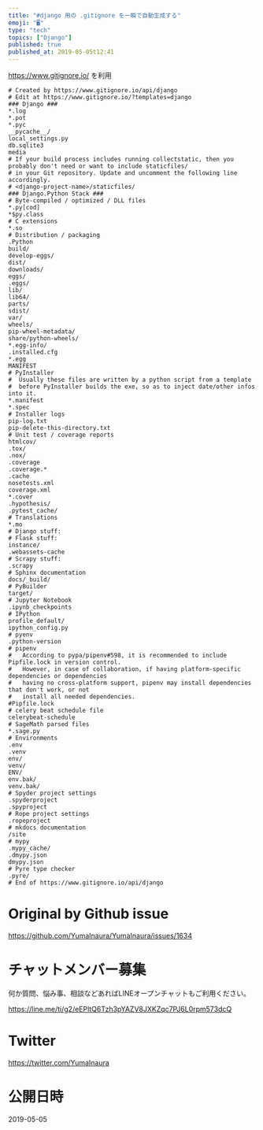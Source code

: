 ```yaml
---
title: "#django 用の .gitignore を一瞬で自動生成する"
emoji: "🖥"
type: "tech"
topics: ["Django"]
published: true
published_at: 2019-05-05t12:41
---
```


https://www.gitignore.io/ を利用

```
# Created by https://www.gitignore.io/api/django
# Edit at https://www.gitignore.io/?templates=django
### Django ###
*.log
*.pot
*.pyc
__pycache__/
local_settings.py
db.sqlite3
media
# If your build process includes running collectstatic, then you probably don't need or want to include staticfiles/
# in your Git repository. Update and uncomment the following line accordingly.
# <django-project-name>/staticfiles/
### Django.Python Stack ###
# Byte-compiled / optimized / DLL files
*.py[cod]
*$py.class
# C extensions
*.so
# Distribution / packaging
.Python
build/
develop-eggs/
dist/
downloads/
eggs/
.eggs/
lib/
lib64/
parts/
sdist/
var/
wheels/
pip-wheel-metadata/
share/python-wheels/
*.egg-info/
.installed.cfg
*.egg
MANIFEST
# PyInstaller
#  Usually these files are written by a python script from a template
#  before PyInstaller builds the exe, so as to inject date/other infos into it.
*.manifest
*.spec
# Installer logs
pip-log.txt
pip-delete-this-directory.txt
# Unit test / coverage reports
htmlcov/
.tox/
.nox/
.coverage
.coverage.*
.cache
nosetests.xml
coverage.xml
*.cover
.hypothesis/
.pytest_cache/
# Translations
*.mo
# Django stuff:
# Flask stuff:
instance/
.webassets-cache
# Scrapy stuff:
.scrapy
# Sphinx documentation
docs/_build/
# PyBuilder
target/
# Jupyter Notebook
.ipynb_checkpoints
# IPython
profile_default/
ipython_config.py
# pyenv
.python-version
# pipenv
#   According to pypa/pipenv#598, it is recommended to include Pipfile.lock in version control.
#   However, in case of collaboration, if having platform-specific dependencies or dependencies
#   having no cross-platform support, pipenv may install dependencies that don't work, or not
#   install all needed dependencies.
#Pipfile.lock
# celery beat schedule file
celerybeat-schedule
# SageMath parsed files
*.sage.py
# Environments
.env
.venv
env/
venv/
ENV/
env.bak/
venv.bak/
# Spyder project settings
.spyderproject
.spyproject
# Rope project settings
.ropeproject
# mkdocs documentation
/site
# mypy
.mypy_cache/
.dmypy.json
dmypy.json
# Pyre type checker
.pyre/
# End of https://www.gitignore.io/api/django
```

# Original by Github issue

https://github.com/YumaInaura/YumaInaura/issues/1634








<!-- Update From Qiita API -->

# チャットメンバー募集


何か質問、悩み事、相談などあればLINEオープンチャットもご利用ください。

https://line.me/ti/g2/eEPltQ6Tzh3pYAZV8JXKZqc7PJ6L0rpm573dcQ





# Twitter


https://twitter.com/YumaInaura


<!-- Update From Qiita API -->



# 公開日時

2019-05-05
